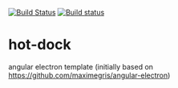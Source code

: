 [![Build Status](https://travis-ci.org/shortsn/ng2-electron-template.svg?branch=master)](https://travis-ci.org/shortsn/hot-dock)
[![Build status](https://ci.appveyor.com/api/projects/status/53m0tx5yaebvewf0/branch/master?svg=true)](https://ci.appveyor.com/project/shortsn/hot-dock/branch/master)


# hot-dock

angular electron template (initially based on https://github.com/maximegris/angular-electron)
